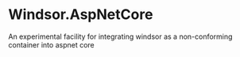 # Windsor.AspNetCore

An experimental facility for integrating windsor as a non-conforming container into aspnet core
